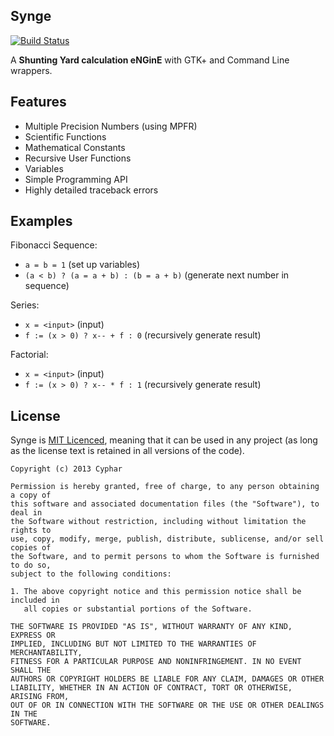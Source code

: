 Synge
-----
[![Build Status](https://travis-ci.org/cyphar/synge.png?branch=master)](https://travis-ci.org/cyphar/synge)

A **Shunting Yard calculation eNGinE** with GTK+ and Command Line wrappers.

## Features ##
* Multiple Precision Numbers (using MPFR)
* Scientific Functions
* Mathematical Constants
* Recursive User Functions
* Variables
* Simple Programming API
* Highly detailed traceback errors

## Examples ##
Fibonacci Sequence:
* `a = b = 1` (set up variables)
* `(a < b) ? (a = a + b) : (b = a + b)` (generate next number in sequence)

Series:
* `x = <input>` (input)
* `f := (x > 0) ? x-- + f : 0` (recursively generate result)

Factorial:
* `x = <input>` (input)
* `f := (x > 0) ? x-- * f : 1` (recursively generate result)

## License ##
Synge is [MIT Licenced](http://opensource.org/licenses/mit-license), meaning that it can be used in any project (as long as the license text is retained in all versions of the code).
```
Copyright (c) 2013 Cyphar

Permission is hereby granted, free of charge, to any person obtaining a copy of
this software and associated documentation files (the "Software"), to deal in
the Software without restriction, including without limitation the rights to
use, copy, modify, merge, publish, distribute, sublicense, and/or sell copies of
the Software, and to permit persons to whom the Software is furnished to do so,
subject to the following conditions:

1. The above copyright notice and this permission notice shall be included in
   all copies or substantial portions of the Software.

THE SOFTWARE IS PROVIDED "AS IS", WITHOUT WARRANTY OF ANY KIND, EXPRESS OR
IMPLIED, INCLUDING BUT NOT LIMITED TO THE WARRANTIES OF MERCHANTABILITY,
FITNESS FOR A PARTICULAR PURPOSE AND NONINFRINGEMENT. IN NO EVENT SHALL THE
AUTHORS OR COPYRIGHT HOLDERS BE LIABLE FOR ANY CLAIM, DAMAGES OR OTHER
LIABILITY, WHETHER IN AN ACTION OF CONTRACT, TORT OR OTHERWISE, ARISING FROM,
OUT OF OR IN CONNECTION WITH THE SOFTWARE OR THE USE OR OTHER DEALINGS IN THE
SOFTWARE.
```

